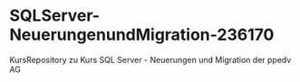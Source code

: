 # SQLServer-NeuerungenundMigration-236170
KursRepository zu Kurs SQL Server - Neuerungen und Migration der ppedv AG
